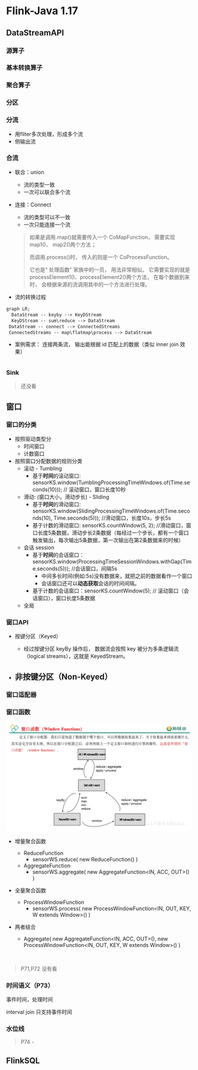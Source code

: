 # Flink-Java 1.17





## DataStreamAPI



### 源算子



### 基本转换算子



### 聚合算子



### 分区



### 分流

- 用fliter多次处理，形成多个流
- 侧输出流

### 合流

- 联合：union
  - 流的类型一致
  - 一次可以联合多个流
- 连接：Connect
  - 流的类型可以不一致
  - 一次只能连接一个流
  
  > 如果是调用.map()就需要传入一个 CoMapFunction， 需要实现map1()、 map2()两个方法； 
  >
  > 而调用.process()时， 传入的则是一个 CoProcessFunction。
  >
  > 它也是“ 处理函数” 家族中的一员， 用法非常相似。 它需要实现的就是 processElement1()、processElement2()两个方法， 在每个数据到来时， 会根据来源的流调用其中的一个方法进行处理。

- 流的转换过程

```mermaid
graph LR;
  DataStream -- keyby --> KeyDStream
  KeyDStream -- sum\reduce --> DataStream
 DataStream -- connect --> ConnectedStreams
 ConnectedStreams -- map\flatmap\process --> DataStream
```

- 案例需求： 连接两条流， 输出能根据 id 匹配上的数据（类似 inner join 效果）

  ```java
  ```

  

### Sink 

> 还没看





## 窗口

### 窗口的分类

- 按照驱动类型分
  - 时间窗口
  - 计数窗口
- 按照窗口分配数据的规则分类
  - 滚动 - Tumbling
    - 基于**时间**的滚动窗口:  sensorKS.window(TumblingProcessingTimeWindows.of(Time.seconds(10)));  // 滚动窗口，窗口长度10秒
  - 滑动:  (窗口大小，滑动步长) - Sliding
    - 基于**时间**的滑动窗口:  sensorKS.window(SlidingProcessingTimeWindows.of(Time.seconds(10), Time.seconds(5)));  //滑动窗口，长度10s，步长5s
    - 基于计数的滑动窗口:  sensorKS.countWindow(5, 2); //滑动窗口，窗口长度5条数据，滑动步长2条数据（每经过一个步长，都有一个窗口触发输出，每次输出5条数据，第一次输出在第2条数据来的时候）
  - 会话 session
    - 基于**时间**的会话窗口：sensorKS.window(ProcessingTimeSessionWindows.withGap(Time.seconds(5)));  //会话窗口，间隔5s
      - 中间多长时间(例如:5s)没有数据来，就把之前的数据看作一个窗口
      - 会话窗口还可以**动态获取**会话的时间间隔。
    - 基于计数的会话窗口：sensorKS.countWindow(5);   // 滚动窗口（会话窗口），窗口长度5条数据
  - 全局



### 窗口API

- 按键分区（Keyed）
  - 经过按键分区 keyBy 操作后， 数据流会按照 key 被分为多条逻辑流（logical streams），这就是 KeyedStream。 

- 非按键分区（Non-Keyed）
  - 

### 窗口适配器





### 窗口函数

![image](./images/007.jpg)



- 增量聚合函数
  - ReduceFunction
    - sensorWS.reduce(  new ReduceFunction<T>()  )
  - AggregateFunction
    - sensorWS.aggregate(  new AggregateFunction<IN, ACC, OUT>()  )
- 全量聚合函数
  - ProcessWindowFunction
    - sensorWS.process(  new ProcessWindowFunction<IN, OUT, KEY, W extends Window>()  )

- 两者结合
  - Aggregate(  new AggregateFunction<IN, ACC, OUT>(),  new ProcessWindowFunction<IN, OUT, KEY, W extends Window>()  )

​						

> P71,P72 没有看

### 时间语义（P73）



事件时间，处理时间



interval join 只支持事件时间



### 水位线

> P74 - 









## FlinkSQL 



